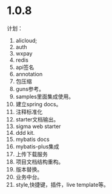 # 1.0.8

计划：
1. alicloud;
2. auth
3. wxpay
4. redis
5. api签名
6. annotation
7. 包压缩
8. guns参考。
9. samples里面集成使用。
10. 建立spring docs。
11. 注释标准化
12. starter文档输出。
13. sigma web starter
14. ddd kit.
15. mybatis docs
16. mybatis-plus集成
17. 上传下载服务
18. 项目文档结构重构。
19. 版本替换。
20. 业务中台。
21. style,快捷键，插件，live template等。